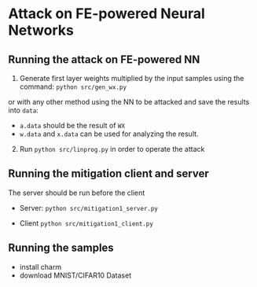 # Attack on FE-powered Neural Networks 



## Running the attack on FE-powered NN

1. Generate first layer weights multiplied by the input samples using the command:
`python src/gen_wx.py`

or with any other method using the NN to be attacked and save the results into `data`:
- `a.data` should be the result of `WX`
- `w.data` and `x.data` can be used for analyzing the result.

2. Run `python src/linprog.py` in order to operate the attack


## Running the mitigation client and server

The server should be run before the client
- Server: 
`python src/mitigation1_server.py`

- Client
`python src/mitigation1_client.py`

## Running the samples

- install charm
- download MNIST/CIFAR10 Dataset








